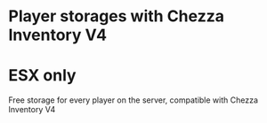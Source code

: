 # Player storages with Chezza Inventory V4
# ESX only
Free storage for every player on the server, compatible with Chezza Inventory V4
